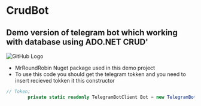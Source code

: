 # CrudBot
## Demo version of telegram bot which working with database using ADO.NET CRUD'

![GitHub Logo](https://habrastorage.org/web/11e/075/a34/11e075a346de499b8a02492bec44a1ba.png)

* MrRoundRobin Nuget package used in this demo project
* To use this code you should get the telegram tokken
and you need to insert recieved tokken it this constructor
```C#
// Token;
        private static readonly TelegramBotClient Bot = new TelegramBotClient("Your tokken!");

